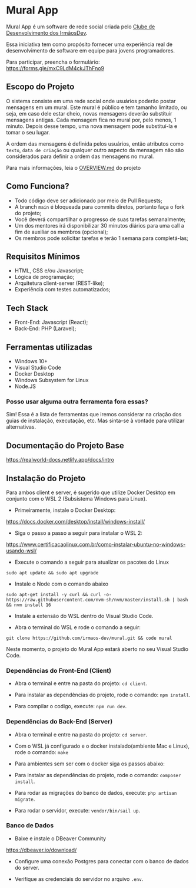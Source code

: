 # Mural App

Mural App é um software de rede social criada pelo <u>Clube de Desenvolvimento dos IrmãosDev</u>.

Essa iniciativa tem como propósito fornecer uma experiência real de desenvolvimento de software em equipe para jovens programadores.

Para participar, preencha o formulário: https://forms.gle/mxC9LdM4ckJThFno9 

## Escopo do Projeto

O sistema consiste em uma rede social onde usuários poderão postar mensagens em um mural. Este mural é público e tem tamanho limitado, ou seja, em caso dele estar cheio, novas mensagens deverão substituir mensagens antigas. Cada mensagem fica no mural por, pelo menos, 1 minuto. Depois desse tempo, uma nova mensagem pode substituí-la e tomar o seu lugar.

A ordem das mensagens é definida pelos usuários, então atributos como `texto`, `data de criação` ou qualquer outro aspecto da mensagem não são considerados para definir a ordem das mensagens no mural.

Para mais informações, leia o [OVERVIEW.md](https://github.com/irmaos-dev/mural/blob/main/OVERVIEW.md) do projeto

[//]: # "Marcelo, seria bom se você colocasse um print daquele protótipo que você mostrou em live."

## Como Funciona?

- Todo código deve ser adicionado por meio de Pull Requests;
- A branch `main` é bloqueada para commits diretos, portanto faça o fork do projeto;
- Você deverá compartilhar o progresso de suas tarefas semanalmente;
- Um dos mentores irá disponibilizar 30 minutos diários para uma call a fim de auxiliar os membros (opcional);
- Os membros pode solicitar tarefas e terão 1 semana para completá-las;

## Requisitos Mínimos

- HTML, CSS e/ou Javascript;
- Lógica de programação;
- Arquitetura client-server (REST-like);
- Experiência com testes automatizados;

## Tech Stack

- Front-End: Javascript (React);
- Back-End: PHP (Laravel);

## Ferramentas utilizadas

- Windows 10+
- Visual Studio Code
- Docker Desktop
- Windows Subsystem for Linux
- Node.JS

### Posso usar alguma outra ferramenta fora essas?

Sim! Essa é a lista de ferramentas que iremos considerar na criação dos guias de instalação, executação, etc. Mas sinta-se à vontade para utilizar alternativas.

## Documentação do Projeto Base

https://realworld-docs.netlify.app/docs/intro

## Instalação do Projeto

Para ambos client e server, é sugerido que utilize Docker Desktop em conjunto com o WSL 2 (Subsistema Windows para Linux).

- Primeiramente, instale o Docker Desktop:

https://docs.docker.com/desktop/install/windows-install/

- Siga o passo a passo a seguir para instalar o WSL 2:

https://www.certificacaolinux.com.br/como-instalar-ubuntu-no-windows-usando-wsl/

- Execute o comando a seguir para atualizar os pacotes do Linux

```sudo apt update && sudo apt upgrade```

- Instale o Node com o comando abaixo

```sudo apt-get install -y curl && curl -o- https://raw.githubusercontent.com/nvm-sh/nvm/master/install.sh | bash && nvm install 16```

- Instale a extensão do WSL dentro do Visual Studio Code.

- Abra o terminal do WSL e rode o comando a seguir:

`git clone https://github.com/irmaos-dev/mural.git && code mural`

Neste momento, o projeto do Mural App estará aberto no seu Visual Studio Code.

### Dependências do Front-End (Client)

- Abra o terminal e entre na pasta do projeto: `cd client`.

- Para instalar as dependências do projeto, rode o comando: `npm install`.

- Para compilar o codigo, execute: `npm run dev`.

### Dependências do Back-End (Server)

- Abra o terminal e entre na pasta do projeto: `cd server`.

- Com o WSL já configurado e o docker instalado(ambiente Mac e Linux), rode o comando: `make`

- Para ambientes sem ser com o docker siga os passos abaixo:

- Para instalar as dependências do projeto, rode o comando: `composer install`.

- Para rodar as migrações do banco de dados, execute: `php artisan migrate`.

- Para rodar o servidor, execute: `vendor/bin/sail up`.

### Banco de Dados

- Baixe e instale o DBeaver Community

https://dbeaver.io/download/

- Configure uma conexão Postgres para conectar com o banco de dados do server.

- Verifique as credenciais do servidor no arquivo `.env`.
